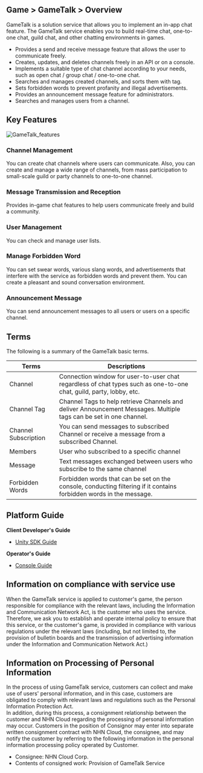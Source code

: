 ## Game > GameTalk > Overview

GameTalk is a solution service that allows you to implement an in-app chat feature. The GameTalk service enables you to build real-time chat, one-to-one chat, guild chat, and other chatting environments in games.

* Provides a send and receive message feature that allows the user to communicate freely.
* Creates, updates, and deletes channels freely in an API or on a console.
* Implements a suitable type of chat channel according to your needs, such as open chat / group chat / one-to-one chat.
* Searches and manages created channels, and sorts them with tag.
* Sets forbidden words to prevent profanity and illegal advertisements.
* Provides an announcement message feature for administrators.
* Searches and manages users from a channel.

## Key Features

![GameTalk_features](http://static.toastoven.net/prod_gametalk/gametalk_overview_01.png)

### Channel Management 

You can create chat channels where users can communicate. Also, you can create and manage a wide range of channels, from mass participation to small-scale guild or party channels to one-to-one channel.

### Message Transmission and Reception

Provides in-game chat features to help users communicate freely and build a community.

### User Management

You can check and manage user lists. 

### Manage Forbidden Word

You can set swear words, various slang words, and advertisements that interfere with the service as forbidden words and prevent them. You can create a pleasant and sound conversation environment.

### Announcement Message

You can send announcement messages to all users or users on a specific channel.

## Terms

The following is a summary of the GameTalk basic terms.

| Terms      | Descriptions                                       |
| ------- | ---------------------------------------- |
| Channel  | Connection window for user-to-user chat regardless of chat types such as one-to-one chat, guild, party, lobby, etc.    |
| Channel Tag  | Channel Tags to help retrieve Channels and deliver Announcement Messages. Multiple tags can be set in one channel.    |
| Channel Subscription    | You can send messages to subscribed Channel or receive a message from a subscribed Channel.     |
| Members    | User who subscribed to a specific channel  |
| Message  | Text messages exchanged between users who subscribe to the same channel  |
| Forbidden Words | Forbidden words that can be set on the console, conducting filtering if it contains forbidden words in the message.           |


## Platform Guide

**Client Developer's Guide**

* [Unity SDK Guide](./unity-guide)

**Operator's Guide**

* [Console Guide](./console-user-guide)

## Information on compliance with service use

When the GameTalk service is applied to customer's game, the person responsible for compliance with the relevant laws, including the Information and Communication Network Act, is the customer who uses the service. Therefore, we ask you to establish and operate internal policy to ensure that this service, or the customer's game, is provided in compliance with various regulations under the relevant laws (including, but not limited to, the provision of bulletin boards and the transmission of advertising information under the Information and Communication Network Act.)

## Information on Processing of Personal Information

In the process of using GameTalk service, customers can collect and make use of users' personal information, and in this case, customers are obligated to comply with relevant laws and regulations such as the Personal Information Protection Act.<br>
In addition, during this process, a consignment relationship between the customer and NHN Cloud regarding the processing of personal information may occur. Customers in the position of Consignor may enter into separate written consignment contract with NHN Cloud, the consignee, and may notify the customer by referring to the following information in the personal information processing policy operated by Customer.

* Consignee: NHN Cloud Corp.
* Contents of consigned work: Provision of GameTalk Service 
